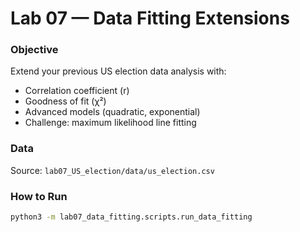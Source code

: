 # Lab 07 — Data Fitting Extensions

### Objective
Extend your previous US election data analysis with:
- Correlation coefficient (r)
- Goodness of fit (χ²)
- Advanced models (quadratic, exponential)
- Challenge: maximum likelihood line fitting

### Data
Source: `lab07_US_election/data/us_election.csv`

### How to Run
```bash
python3 -m lab07_data_fitting.scripts.run_data_fitting
